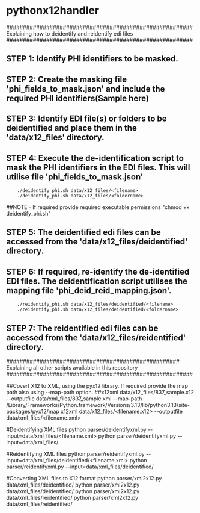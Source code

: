 # pythonx12handler

########################################################  Explaining how to deidentify and reidentify edi files ########################################################

## STEP 1: Identify PHI identifiers to be masked.
## STEP 2: Create the masking file 'phi_fields_to_mask.json' and include the required PHI identifiers(Sample here)
## STEP 3: Identify EDI file(s) or folders to be deidentified and place them in the 'data/x12_files' directory.
## STEP 4: Execute the de-identification script to mask the PHI identifiers in the EDI files. This will utilise file 'phi_fields_to_mask.json'
        ./deidentify_phi.sh data/x12_files/<filename>
        ./deidentify_phi.sh data/x12_files/<foldername>
##NOTE - If required provide required executable permissions  "chmod +x deidentify_phi.sh"
## STEP 5: The deidentified edi files can be accessed from the 'data/x12_files/deidentified' directory.
## STEP 6: If required, re-identify the de-identified EDI files. The deidentification script utilises the mapping file 'phi_deid_reid_mapping.json'.
        ./reidentify_phi.sh data/x12_files/deidentified/<filename>
        ./reidentify_phi.sh data/x12_files/deidentified/<foldername>
## STEP 7: The reidentified edi files can be accessed from the 'data/x12_files/reidentified' directory.

####################################################  Explaining all other scripts available in this repository ########################################################

##Covert X12 to XML, using the pyx12 library. If required provide the map path also using --map-path option.
##x12xml data/x12_files/837_sample.x12 --outputfile data/xml_files/837_sample.xml --map-path /Library/Frameworks/Python.framework/Versions/3.13/lib/python3.13/site-packages/pyx12/map
x12xml data/x12_files/<filename.x12> --outputfile data/xml_files/<filename.xml>

#Deidentifying XML files
python parser/deidentifyxml.py --input=data/xml_files/<filename.xml>
python parser/deidentifyxml.py --input=data/xml_files/<foldername>

#Reidentifying XML files
python parser/reidentifyxml.py --input=data/xml_files/deidentified/<filename.xml>
python parser/reidentifyxml.py --input=data/xml_files/deidentified/<foldername>

#Converting XML files to X12 format
python parser/xml2x12.py data/xml_files/deidentified/<filename>
python parser/xml2x12.py data/xml_files/deidentified/<foldername>
python parser/xml2x12.py data/xml_files/reidentified/<filename>
python parser/xml2x12.py data/xml_files/reidentified/<foldername>
